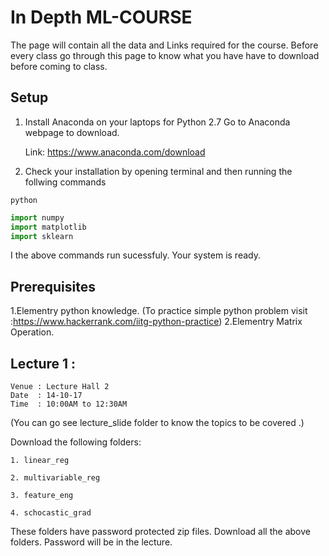 # In Depth ML-COURSE
The page will contain all the data and Links  required for the course.
 Before every class go through this page to know what you have have to download before coming to class.

## Setup
1. Install Anaconda on your laptops for Python 2.7
	Go to Anaconda webpage to download.
	
	Link: https://www.anaconda.com/download
2. Check your installation by opening terminal and then running the follwing commands

```python```

```python
import numpy
import matplotlib
import sklearn
```
I the above commands run sucessfuly. Your system is ready.
## Prerequisites
1.Elementry python knowledge.
(To practice simple python problem visit :https://www.hackerrank.com/iitg-python-practice)
2.Elementry Matrix Operation.

## Lecture 1 :
	Venue : Lecture Hall 2
	Date  : 14-10-17
	Time  : 10:00AM to 12:30AM
(You can go see lecture_slide folder to know the topics to be covered .)

Download the following folders:

	1. linear_reg
	
	2. multivariable_reg
	
	3. feature_eng
	
	4. schocastic_grad
	
These folders have password protected zip files.
Download all the above folders.
Password will be in the lecture.

